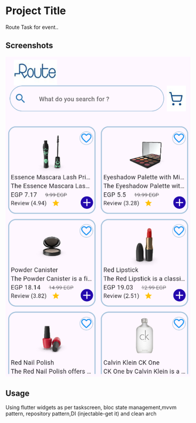 # Project Title

Route Task for event..

## Screenshots

![Screenshot 1](https://github.com/Hosam-Shalaby/Route-task-Products/blob/main/assets/images/task.PNG)

## Usage

Using flutter widgets as per taskscreen, bloc state management,mvvm pattern, repository pattern,DI (injectable-get it) and clean arch

